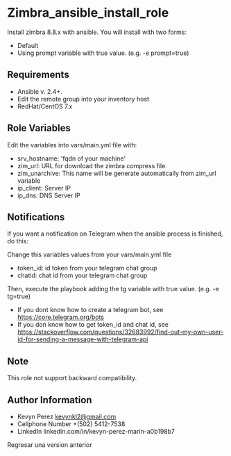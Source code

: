 Zimbra_ansible_install_role
=========
Install zimbra 8.8.x with ansible. You will install with two forms:

- Default
- Using prompt variable with true value. (e.g. -e prompt=true)

Requirements
------------

- Ansible v. 2.4+.
- Edit the remote group into your inventory host
- RedHat/CentOS 7.x

Role Variables
--------------

Edit the variables into vars/main.yml file with:

- srv_hostname: 'fqdn of your machine'
- zim_url: URL for download the zimbra compress file.
- zim_unarchive: This name will be generate automatically from zim_url variable
- ip_client: Server IP
- ip_dns: DNS Server IP

Notifications
-------------

If you want a notification on Telegram when the ansible process is finished, do this:

Change this variables values from your vars/main.yml file

- token_id: id token from your telegram chat group
- chatid: chat id from your telegram chat group

Then, execute the playbook adding the tg variable with true value. (e.g. -e tg=true)

- If you dont know how to create a telegram bot, see https://core.telegram.org/bots
- If you don know how to get token_id and chat id, see https://stackoverflow.com/questions/32683992/find-out-my-own-user-id-for-sending-a-message-with-telegram-api

## Note
This role not support backward compatibility.


Author Information
------------------

- Kevyn Perez kevynkl2@gmail.com
- Cellphone Number +(502) 5412-7538
- LinkedIn linkedin.com/in/kevyn-perez-marin-a0b198b7

Regresar una version anterior
